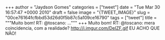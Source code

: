 
+++
author = "Jaydson Gomes"
categories = ["tweet"]
date = "Tue Mar 30 16:57:47 +0000 2010"
draft = false
image = "{TWEET_IMAGE}"
slug = "00ce76164fcfbbd53d26d0f5b87c5a109ce16790"
tags = ["tweet"]
title = """Muito bom! RT: @toscano: ..."""
+++
Muito bom! RT: @toscano: mera coincidencia, com a realidade? http://i.imgur.com/DeIZF.gif EU ACHO QUE NÂO!
